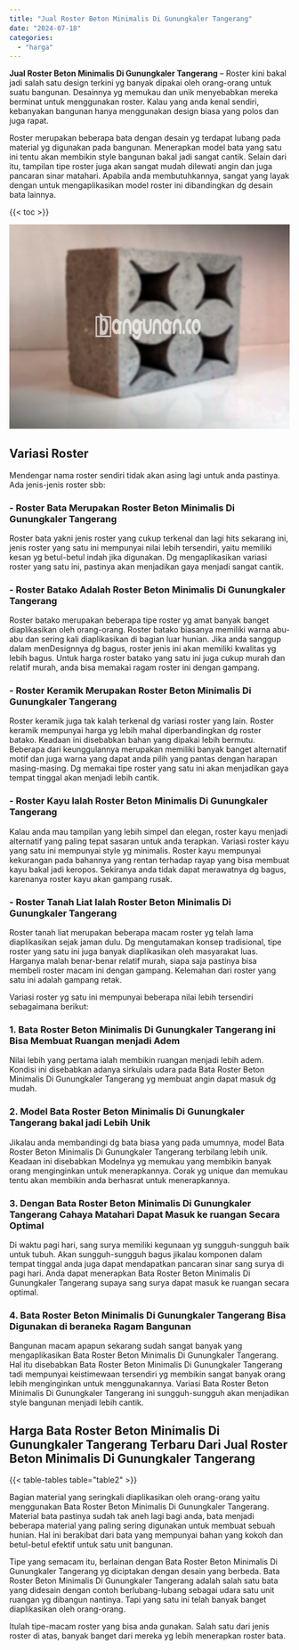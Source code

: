```yaml
---
title: "Jual Roster Beton Minimalis Di Gunungkaler Tangerang"
date: "2024-07-18"
categories: 
  - "harga"
---
```


**Jual Roster Beton Minimalis Di Gunungkaler Tangerang** – Roster kini bakal jadi salah satu design terkini yg banyak dipakai oleh orang-orang untuk suatu bangunan. Desainnya yg memukau dan unik menyebabkan mereka berminat untuk menggunakan roster. Kalau yang anda kenal sendiri, kebanyakan bangunan hanya menggunakan design biasa yang polos dan juga rapat.

Roster merupakan beberapa bata dengan desain yg terdapat lubang pada material yg digunakan pada bangunan. Menerapkan model bata yang satu ini tentu akan membikin style bangunan bakal jadi sangat cantik. Selain dari itu, tampilan tipe roster juga akan sangat mudah dilewati angin dan juga pancaran sinar matahari. Apabila anda membutuhkannya, sangat yang layak dengan untuk mengaplikasikan model roster ini dibandingkan dg desain bata lainnya.

{{< toc >}}

![Jual Roster Beton Minimalis Di Gunungkaler Tangerang](/images/bata-roster-minimalis-23.png)

## Variasi Roster

Mendengar nama roster sendiri tidak akan asing lagi untuk anda pastinya. Ada jenis-jenis roster sbb:

### \- Roster Bata Merupakan Roster Beton Minimalis Di Gunungkaler Tangerang

Roster bata yakni jenis roster yang cukup terkenal dan lagi hits sekarang ini, jenis roster yang satu ini mempunyai nilai lebih tersendiri, yaitu memiliki kesan yg betul-betul indah jika digunakan. Dg mengaplikasikan variasi roster yang satu ini, pastinya akan menjadikan gaya menjadi sangat cantik.

### \- Roster Batako Adalah Roster Beton Minimalis Di Gunungkaler Tangerang

Roster batako merupakan beberapa tipe roster yg amat banyak banget diaplikasikan oleh orang-orang. Roster batako biasanya memiliki warna abu-abu dan sering kali diaplikasikan di bagian luar hunian. Jika anda sanggup dalam menDesignnya dg bagus, roster jenis ini akan memiliki kwalitas yg lebih bagus. Untuk harga roster batako yang satu ini juga cukup murah dan relatif murah, anda bisa memakai ragam roster ini dengan gampang.

### \- Roster Keramik Merupakan Roster Beton Minimalis Di Gunungkaler Tangerang

Roster keramik juga tak kalah terkenal dg variasi roster yang lain. Roster keramik mempunyai harga yg lebih mahal diperbandingkan dg roster batako. Keadaan ini disebabkan bahan yang dipakai lebih bermutu. Beberapa dari keunggulannya merupakan memiliki banyak banget alternatif motif dan juga warna yang dapat anda pilih yang pantas dengan harapan masing-masing. Dg memakai tipe roster yang satu ini akan menjadikan gaya tempat tinggal akan menjadi lebih cantik.

### \- Roster Kayu Ialah Roster Beton Minimalis Di Gunungkaler Tangerang

Kalau anda mau tampilan yang lebih simpel dan elegan, roster kayu menjadi alternatif yang paling tepat sasaran untuk anda terapkan. Variasi roster kayu yang satu ini mempunyai style yg minimalis. Roster kayu mempunyai kekurangan pada bahannya yang rentan terhadap rayap yang bisa membuat kayu bakal jadi keropos. Sekiranya anda tidak dapat merawatnya dg bagus, karenanya roster kayu akan gampang rusak.

### \- Roster Tanah Liat Ialah Roster Beton Minimalis Di Gunungkaler Tangerang

Roster tanah liat merupakan beberapa macam roster yg telah lama diaplikasikan sejak jaman dulu. Dg mengutamakan konsep tradisional, tipe roster yang satu ini juga banyak diaplikasikan oleh masyarakat luas. Harganya malah benar-benar relatif murah, siapa saja pastinya bisa membeli roster macam ini dengan gampang. Kelemahan dari roster yang satu ini adalah gampang retak.

Variasi roster yg satu ini mempunyai beberapa nilai lebih tersendiri sebagaimana berikut:

### 1\. Bata Roster Beton Minimalis Di Gunungkaler Tangerang ini Bisa Membuat Ruangan menjadi Adem

Nilai lebih yang pertama ialah membikin ruangan menjadi lebih adem. Kondisi ini disebabkan adanya sirkulais udara pada Bata Roster Beton Minimalis Di Gunungkaler Tangerang yg membuat angin dapat masuk dg mudah.

### 2\. Model Bata Roster Beton Minimalis Di Gunungkaler Tangerang bakal jadi Lebih Unik

Jikalau anda membandingi dg bata biasa yang pada umumnya, model Bata Roster Beton Minimalis Di Gunungkaler Tangerang terbilang lebih unik. Keadaan ini disebabkan Modelnya yg memukau yang membikin banyak orang menginginkan untuk menerapkannya. Corak yg unique dan memukau tentu akan membikin anda berhasrat untuk menerapkannya.

### 3\. Dengan Bata Roster Beton Minimalis Di Gunungkaler Tangerang Cahaya Matahari Dapat Masuk ke ruangan Secara Optimal

Di waktu pagi hari, sang surya memiliki kegunaan yg sungguh-sungguh baik untuk tubuh. Akan sungguh-sungguh bagus jikalau komponen dalam tempat tinggal anda juga dapat mendapatkan pancaran sinar sang surya di pagi hari. Anda dapat menerapkan Bata Roster Beton Minimalis Di Gunungkaler Tangerang supaya sang surya dapat masuk ke ruangan secara optimal.

### 4\. Bata Roster Beton Minimalis Di Gunungkaler Tangerang Bisa Digunakan di beraneka Ragam Bangunan

Bangunan macam apapun sekarang sudah sangat banyak yang mengaplikasikan Bata Roster Beton Minimalis Di Gunungkaler Tangerang. Hal itu disebabkan Bata Roster Beton Minimalis Di Gunungkaler Tangerang tadi mempunyai keistimewaan tersendiri yg membikin sangat banyak orang lebih menginginkan untuk menggunakannya. Variasi Bata Roster Beton Minimalis Di Gunungkaler Tangerang ini sungguh-sungguh akan menjadikan style bangunan menjadi lebih cantik.

## Harga Bata Roster Beton Minimalis Di Gunungkaler Tangerang Terbaru Dari Jual Roster Beton Minimalis Di Gunungkaler Tangerang

{{< table-tables table="table2" >}}

Bagian material yang seringkali diaplikasikan oleh orang-orang yaitu menggunakan Bata Roster Beton Minimalis Di Gunungkaler Tangerang. Material bata pastinya sudah tak aneh lagi bagi anda, bata menjadi beberapa material yang paling sering digunakan untuk membuat sebuah hunian. Hal ini berakibat dari bata yang mempunyai bahan yang kokoh dan betul-betul efektif untuk satu unit bangunan.

Tipe yang semacam itu, berlainan dengan Bata Roster Beton Minimalis Di Gunungkaler Tangerang yg diciptakan dengan desain yang berbeda. Bata Roster Beton Minimalis Di Gunungkaler Tangerang adalah salah satu bata yang didesain dengan contoh berlubang-lubang sebagai udara satu unit ruangan yg dibangun nantinya. Tapi yang satu ini telah banyak banget diaplikasikan oleh orang-orang.

Itulah tipe-macam roster yang bisa anda gunakan. Salah satu dari jenis roster di atas, banyak banget dari mereka yg lebih menerapkan roster bata.
